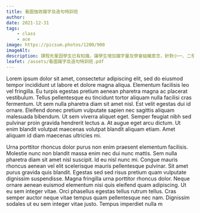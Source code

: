 ```yaml
---
title: 看圖強效識字及造句特訓班
author:
date: 2021-12-31
tags: 
    - class
    - ace
image: https://picsum.photos/1200/900
imageAlt:
description: 課程先鞏固學生已有知識，讓學生增加識字量及學會組織意念，針對小一、二學生「看圖作文」及「記敍文」等弱項傳授寫作技巧，時間、地點、人物、事情、感受、領悟道理、生活主題學習字詞、師資優良、擁有十多年教書經驗日校中文科老師，師生互動性高、學習有趣味，亦都可以遵從家長建議傳統學習模式教法。
leafet: /assets/看圖識字及造句特訓班.pdf
---
```



Lorem ipsum dolor sit amet, consectetur adipiscing elit, sed do eiusmod tempor incididunt ut labore et dolore magna aliqua. Elementum facilisis leo vel fringilla. Eu turpis egestas pretium aenean pharetra magna ac placerat vestibulum. Tellus pellentesque eu tincidunt tortor aliquam nulla facilisi cras fermentum. Ut sem nulla pharetra diam sit amet nisl. Est velit egestas dui id ornare. Eleifend donec pretium vulputate sapien nec sagittis aliquam malesuada bibendum. Ut sem viverra aliquet eget. Semper feugiat nibh sed pulvinar proin gravida hendrerit lectus a. At augue eget arcu dictum. Ut enim blandit volutpat maecenas volutpat blandit aliquam etiam. Amet aliquam id diam maecenas ultricies mi.

Urna porttitor rhoncus dolor purus non enim praesent elementum facilisis. Molestie nunc non blandit massa enim nec dui nunc mattis. Sem nulla pharetra diam sit amet nisl suscipit. Id eu nisl nunc mi. Congue mauris rhoncus aenean vel elit scelerisque mauris pellentesque pulvinar. Sit amet purus gravida quis blandit. Egestas sed sed risus pretium quam vulputate dignissim suspendisse. Magna fringilla urna porttitor rhoncus dolor. Neque ornare aenean euismod elementum nisi quis eleifend quam adipiscing. Ut eu sem integer vitae. Orci phasellus egestas tellus rutrum tellus. Cras semper auctor neque vitae tempus quam pellentesque nec nam. Dignissim sodales ut eu sem integer vitae justo. Tempus imperdiet nulla m